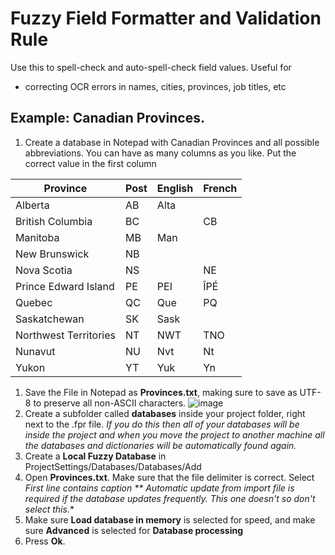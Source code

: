 # Fuzzy Field Formatter and Validation Rule

Use this to spell-check and auto-spell-check field values. Useful for
* correcting OCR errors in names, cities, provinces, job titles, etc

## Example: Canadian Provinces.

1. Create a database in Notepad with Canadian Provinces and all possible abbreviations. You can have as many columns as you like. Put the correct value in the first column

Province|Post|English|French
--------|----|--|--
Alberta|AB|Alta|
British Columbia|BC||CB
Manitoba|MB|Man|
New Brunswick|NB||
Nova Scotia|NS||NE
Prince Edward Island|PE|PEI|ÎPÉ
Quebec|QC|Que|PQ
Saskatchewan|SK|Sask|
Northwest Territories|NT|NWT|TNO
Nunavut|NU|Nvt|Nt
Yukon|YT|Yuk|Yn

1. Save the File in Notepad as **Provinces.txt**, making sure to save as UTF-8 to preserve all non-ASCII characters.
![image](https://user-images.githubusercontent.com/47416964/76402246-713e5f00-6383-11ea-9d7e-59e559953926.png)
1. Create a subfolder called **databases** inside your project folder, right next to the .fpr file. *If you do this then all of your databases will be inside the project and when you move the project to another machine all the databases and dictionaries will be automatically found again.*
1. Create a **Local Fuzzy Database** in ProjectSettings/Databases/Databases/Add
1. Open **Provinces.txt**. Make sure that the file delimiter is correct. Select **First line contains caption*
** *Automatic update from import file* is required if the database updates frequently. This one doesn't so don't select this.**
1. Make sure **Load database in memory** is selected for speed, and make sure **Advanced** is selected for **Database processing**
1. Press **Ok**.

